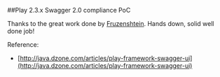 ##Play 2.3.x Swagger 2.0 compliance PoC

Thanks to the great work done by [Fruzenshtein](https://github.com/Fruzenshtein/inLaw).
Hands down, solid well done job!

Reference:

- [http://java.dzone.com/articles/play-framework-swagger-ui](http://java.dzone.com/articles/play-framework-swagger-ui)

